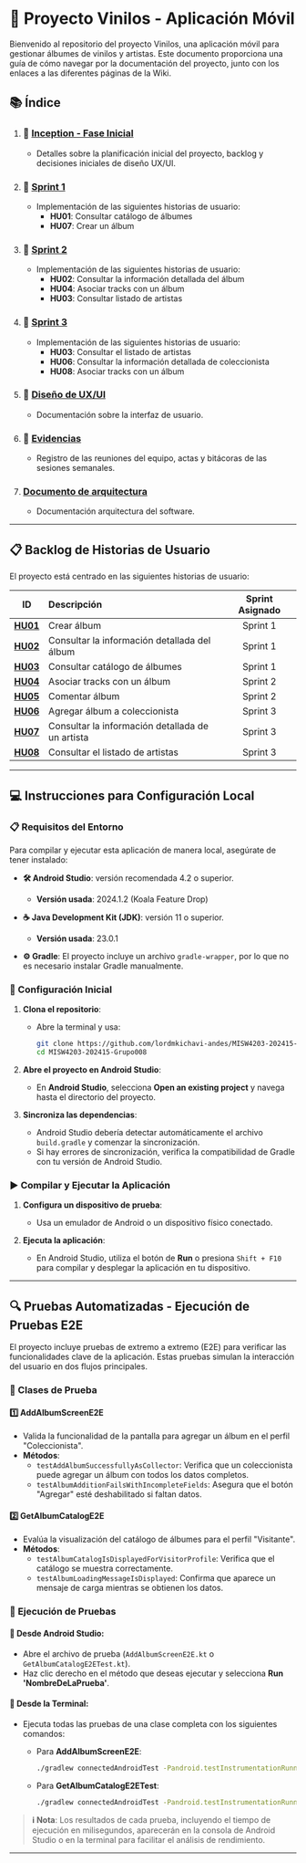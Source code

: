 # 🎵 **Proyecto Vinilos - Aplicación Móvil**

Bienvenido al repositorio del proyecto Vinilos, una aplicación móvil para gestionar álbumes de vinilos y artistas. Este documento proporciona una guía de cómo navegar por la documentación del proyecto, junto con los enlaces a las diferentes páginas de la Wiki.

## 📚 **Índice**
1. ### 🏁 [Inception - Fase Inicial](https://github.com/lordmkichavi-andes/MISW4203-202415-GrupoXYZ/wiki)
   - Detalles sobre la planificación inicial del proyecto, backlog y decisiones iniciales de diseño UX/UI.

2. ### 🚀 [Sprint 1](https://github.com/lordmkichavi-andes/MISW4203-202415-GrupoXYZ/wiki/%F0%9F%9A%80-Sprint-1)
   - Implementación de las siguientes historias de usuario:
     - **HU01**: Consultar catálogo de álbumes
     - **HU07**: Crear un álbum

3. ### 🚀 [Sprint 2](https://github.com/lordmkichavi-andes/MISW4203-202415-GrupoXYZ/wiki/%F0%9F%9A%80-Sprint-2)
   - Implementación de las siguientes historias de usuario:
     - **HU02**: Consultar la información detallada del álbum
     - **HU04**: Asociar tracks con un álbum
     - **HU03**: Consultar listado de artistas

4. ### 🚀 [Sprint 3](https://github.com/lordmkichavi-andes/MISW4203-202415-GrupoXYZ/wiki/%F0%9F%9A%80-Sprint-3)
   - Implementación de las siguientes historias de usuario:
     - **HU03**: Consultar el listado de artistas
     - **HU06**: Consultar la información detallada de coleccionista
     - **HU08**: Asociar tracks con un álbum

5. ### 🎨 [Diseño de UX/UI](https://www.figma.com/design/LHPjiMR6PoKYuAWbi2r7eM/Vinilos?node-id=0-1&node-type=canvas&t=hQAK8jVM35NhaM17-0)
   - Documentación sobre la interfaz de usuario.

6. ### 📝 [Evidencias](https://github.com/lordmkichavi-andes/MISW4203-202415-GrupoXYZ/wiki/%F0%9F%93%9D-Evidencias-y-Reuniones)
   - Registro de las reuniones del equipo, actas y bitácoras de las sesiones semanales.
  
7. ### [Documento de arquitectura](https://github.com/lordmkichavi-andes/MISW4203-202415-Grupo008/wiki/Arquitectura-del-sistema)
   - Documentación arquitectura del software.

---

## 📋 **Backlog de Historias de Usuario**

El proyecto está centrado en las siguientes historias de usuario:

| **ID**  | **Descripción** | **Sprint Asignado** |
|:-------:|:----------------|:-------------------:|
| **[HU01](https://github.com/lordmkichavi-andes/MISW4203-202415-GrupoXYZ/wiki/HU01-%E2%80%90-Consultar-cat%C3%A1logo-de-%C3%A1lbumes)** | Crear álbum | Sprint 1 |
| **[HU02](https://github.com/lordmkichavi-andes/MISW4203-202415-GrupoXYZ/wiki/HU02-%E2%80%90-Consultar-la-informaci%C3%B3n-detallada-del-%C3%A1lbum)** | Consultar la información detallada del álbum | Sprint 1 |
| **[HU03](https://github.com/lordmkichavi-andes/MISW4203-202415-GrupoXYZ/wiki/HU03-%E2%80%90-Consultar-listado-de-artistas)** | Consultar catálogo de álbumes | Sprint 1 |
| **[HU04](https://github.com/lordmkichavi-andes/MISW4203-202415-GrupoXYZ/wiki/HU04-%E2%80%90-Consultar-la-informaci%C3%B3n-detallada-del-artista)** | Asociar tracks con un álbum | Sprint 2 |
| **[HU05](https://github.com/lordmkichavi-andes/MISW4203-202415-GrupoXYZ/wiki/HU05-%E2%80%90-Consultar-el-listado-de-Coleccionistas)** | Comentar álbum | Sprint 2 |
| **[HU06](https://github.com/lordmkichavi-andes/MISW4203-202415-GrupoXYZ/wiki/HU06-%E2%80%90-Consultar-la-informaci%C3%B3n-detallada-del-coleccionista)** | Agregar álbum a coleccionista | Sprint 3 |
| **[HU07](https://github.com/lordmkichavi-andes/MISW4203-202415-GrupoXYZ/wiki/HU07-%E2%80%90-Crear-alb%C3%BAm)** | Consultar la información detallada de un artista | Sprint 3 |
| **[HU08](https://github.com/lordmkichavi-andes/MISW4203-202415-GrupoXYZ/wiki/HU08-%E2%80%90-Asociar-tracks-con-un-%C3%A1lbum)** | Consultar el listado de artistas | Sprint 3 |

---

## 💻 **Instrucciones para Configuración Local**

### 📋 Requisitos del Entorno

Para compilar y ejecutar esta aplicación de manera local, asegúrate de tener instalado:

- **🛠️ Android Studio**: versión recomendada 4.2 o superior.  
  - **Versión usada**: 2024.1.2 (Koala Feature Drop)

- **☕ Java Development Kit (JDK)**: versión 11 o superior.  
  - **Versión usada**: 23.0.1

- **⚙️ Gradle**: El proyecto incluye un archivo `gradle-wrapper`, por lo que no es necesario instalar Gradle manualmente.

### 📝 Configuración Inicial

1. **Clona el repositorio**:
   - Abre la terminal y usa:
     ```bash
     git clone https://github.com/lordmkichavi-andes/MISW4203-202415-Grupo008.git
     cd MISW4203-202415-Grupo008
     ```

2. **Abre el proyecto en Android Studio**:
   - En **Android Studio**, selecciona **Open an existing project** y navega hasta el directorio del proyecto.

3. **Sincroniza las dependencias**:
   - Android Studio debería detectar automáticamente el archivo `build.gradle` y comenzar la sincronización.
   - Si hay errores de sincronización, verifica la compatibilidad de Gradle con tu versión de Android Studio.

### ▶️ Compilar y Ejecutar la Aplicación

1. **Configura un dispositivo de prueba**:
   - Usa un emulador de Android o un dispositivo físico conectado.

2. **Ejecuta la aplicación**:
   - En Android Studio, utiliza el botón de **Run** o presiona `Shift + F10` para compilar y desplegar la aplicación en tu dispositivo.

---

## 🔍 **Pruebas Automatizadas - Ejecución de Pruebas E2E**

El proyecto incluye pruebas de extremo a extremo (E2E) para verificar las funcionalidades clave de la aplicación. Estas pruebas simulan la interacción del usuario en dos flujos principales.

### 📂 Clases de Prueba

#### 1️⃣ **AddAlbumScreenE2E**
   - Valida la funcionalidad de la pantalla para agregar un álbum en el perfil "Coleccionista".
   - **Métodos**:
     - `testAddAlbumSuccessfullyAsCollector`: Verifica que un coleccionista puede agregar un álbum con todos los datos completos.
     - `testAlbumAdditionFailsWithIncompleteFields`: Asegura que el botón "Agregar" esté deshabilitado si faltan datos.

#### 2️⃣ **GetAlbumCatalogE2E**
   - Evalúa la visualización del catálogo de álbumes para el perfil "Visitante".
   - **Métodos**:
     - `testAlbumCatalogIsDisplayedForVisitorProfile`: Verifica que el catálogo se muestra correctamente.
     - `testAlbumLoadingMessageIsDisplayed`: Confirma que aparece un mensaje de carga mientras se obtienen los datos.

### 🚀 Ejecución de Pruebas

#### 🔹 Desde Android Studio:
   - Abre el archivo de prueba (`AddAlbumScreenE2E.kt` o `GetAlbumCatalogE2ETest.kt`).
   - Haz clic derecho en el método que deseas ejecutar y selecciona **Run 'NombreDeLaPrueba'**.

#### 🔹 Desde la Terminal:
   - Ejecuta todas las pruebas de una clase completa con los siguientes comandos:

     - Para **AddAlbumScreenE2E**:
       ```bash
       ./gradlew connectedAndroidTest -Pandroid.testInstrumentationRunnerArguments.class="co.edu.uniandes.vinilos.AddAlbumScreenE2E"
       ```

     - Para **GetAlbumCatalogE2ETest**:
       ```bash
       ./gradlew connectedAndroidTest -Pandroid.testInstrumentationRunnerArguments.class="co.edu.uniandes.vinilos.GetAlbumCatalogE2ETest"
       ```

> **ℹ️ Nota**: Los resultados de cada prueba, incluyendo el tiempo de ejecución en milisegundos, aparecerán en la consola de Android Studio o en la terminal para facilitar el análisis de rendimiento.

---
